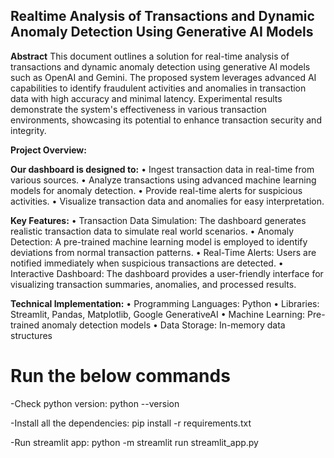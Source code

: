 ## Realtime Analysis of Transactions and Dynamic Anomaly Detection Using Generative AI Models

**Abstract**
This document outlines a solution for real-time analysis of transactions and dynamic 
anomaly detection using generative AI models such as OpenAI and Gemini. The proposed 
system leverages advanced AI capabilities to identify fraudulent activities and anomalies 
in transaction data with high accuracy and minimal latency. Experimental results 
demonstrate the system's effectiveness in various transaction environments, showcasing 
its potential to enhance transaction security and integrity.

**Project Overview:**

**Our dashboard is designed to:**
• Ingest transaction data in real-time from various sources.
• Analyze transactions using advanced machine learning models for anomaly detection.
• Provide real-time alerts for suspicious activities.
• Visualize transaction data and anomalies for easy interpretation.

**Key Features:**
• Transaction Data Simulation: The dashboard generates realistic transaction data to simulate real world scenarios.
• Anomaly Detection: A pre-trained machine learning model is employed to identify deviations from normal transaction patterns.
• Real-Time Alerts: Users are notified immediately when suspicious transactions are detected.
• Interactive Dashboard: The dashboard provides a user-friendly interface for visualizing transaction summaries, anomalies, and processed results.

**Technical Implementation:**
• Programming Languages: Python
• Libraries: Streamlit, Pandas, Matplotlib, Google GenerativeAI
• Machine Learning: Pre-trained anomaly detection models
• Data Storage: In-memory data structures

# Run the below commands
-Check python version: python --version

-Install all the dependencies: pip install -r requirements.txt

-Run streamlit app: python -m streamlit run streamlit_app.py
